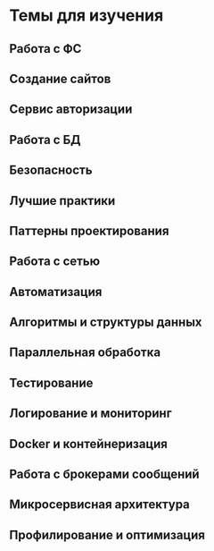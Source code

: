 # Темы для изучения

## Работа с ФС

## Создание сайтов

## Сервис авторизации

## Работа с БД

## Безопасность

## Лучшие практики

## Паттерны проектирования

## Работа с сетью

## Автоматизация

## Алгоритмы и структуры данных

## Параллельная обработка

## Тестирование

## Логирование и мониторинг

## Docker и контейнеризация

## Работа с брокерами сообщений

## Микросервисная архитектура

## Профилирование и оптимизация
